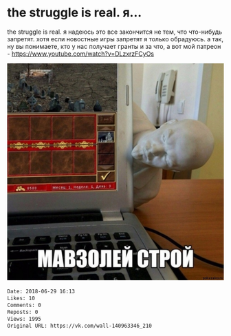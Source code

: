 # the struggle is real. я...

the struggle is real. я надеюсь это все закончится не тем, что что-нибудь запретят. хотя если новостные игры запретят я только обрадуюсь. а так, ну вы понимаете, кто у нас получает гранты и за что, а вот мой патреон - https://www.youtube.com/watch?v=DLzxrzFCyOs

![](attachments/456239071.jpg)

    Date: 2018-06-29 16:13
    Likes: 10
    Comments: 0
    Reposts: 0
    Views: 1995
    Original URL: https://vk.com/wall-140963346_210

